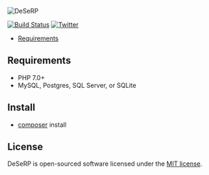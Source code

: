 ![DeSeRP](https://raw.githubusercontent.com/mverarey/dsrp/master/assets/DeSeRP.png)

[![Build Status](https://api.travis-ci.org/mverarey/dsrp.svg?branch=master)](https://travis-ci.org/mverarey/dsrp)
[![Twitter](https://img.shields.io/badge/twitter-@mverarey-blue.svg?style=flat)](http://twitter.com/mverarey)

- [Requirements](#requirements)

## Requirements

- PHP 7.0+
- MySQL, Postgres, SQL Server, or SQLite

## Install
- [composer](https://getcomposer.org/) install

## License

DeSeRP is open-sourced software licensed under the [MIT license](http://opensource.org/licenses/MIT).
